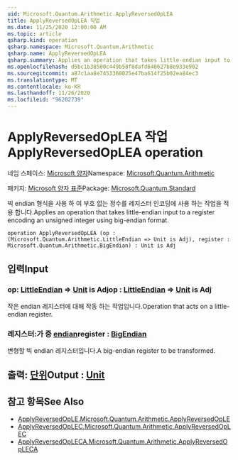 ```yaml
---
uid: Microsoft.Quantum.Arithmetic.ApplyReversedOpLEA
title: ApplyReversedOpLEA 작업
ms.date: 11/25/2020 12:00:00 AM
ms.topic: article
qsharp.kind: operation
qsharp.namespace: Microsoft.Quantum.Arithmetic
qsharp.name: ApplyReversedOpLEA
qsharp.summary: Applies an operation that takes little-endian input to a register encoding an unsigned integer using big-endian format.
ms.openlocfilehash: d5bc1b38500c449b58f8dafd640627b8e933e902
ms.sourcegitcommit: a87c1aa8e7453360025e47ba614f25b02ea84ec3
ms.translationtype: MT
ms.contentlocale: ko-KR
ms.lasthandoff: 11/26/2020
ms.locfileid: "96202739"
---
```

# <a name="applyreversedoplea-operation"></a><span data-ttu-id="9d958-102">ApplyReversedOpLEA 작업</span><span class="sxs-lookup"><span data-stu-id="9d958-102">ApplyReversedOpLEA operation</span></span>

<span data-ttu-id="9d958-103">네임 스페이스: [Microsoft 양자](xref:Microsoft.Quantum.Arithmetic)</span><span class="sxs-lookup"><span data-stu-id="9d958-103">Namespace: [Microsoft.Quantum.Arithmetic](xref:Microsoft.Quantum.Arithmetic)</span></span>

<span data-ttu-id="9d958-104">패키지: [Microsoft 양자 표준](https://nuget.org/packages/Microsoft.Quantum.Standard)</span><span class="sxs-lookup"><span data-stu-id="9d958-104">Package: [Microsoft.Quantum.Standard](https://nuget.org/packages/Microsoft.Quantum.Standard)</span></span>


<span data-ttu-id="9d958-105">빅 endian 형식을 사용 하 여 부호 없는 정수를 레지스터 인코딩에 사용 하는 작업을 적용 합니다.</span><span class="sxs-lookup"><span data-stu-id="9d958-105">Applies an operation that takes little-endian input to a register encoding an unsigned integer using big-endian format.</span></span>

```qsharp
operation ApplyReversedOpLEA (op : (Microsoft.Quantum.Arithmetic.LittleEndian => Unit is Adj), register : Microsoft.Quantum.Arithmetic.BigEndian) : Unit is Adj
```


## <a name="input"></a><span data-ttu-id="9d958-106">입력</span><span class="sxs-lookup"><span data-stu-id="9d958-106">Input</span></span>

### <a name="op--littleendian--unit--is-adj"></a><span data-ttu-id="9d958-107">op: [LittleEndian](xref:Microsoft.Quantum.Arithmetic.LittleEndian) => [Unit](xref:microsoft.quantum.lang-ref.unit)  is Adj</span><span class="sxs-lookup"><span data-stu-id="9d958-107">op : [LittleEndian](xref:Microsoft.Quantum.Arithmetic.LittleEndian) => [Unit](xref:microsoft.quantum.lang-ref.unit)  is Adj</span></span>

<span data-ttu-id="9d958-108">작은 endian 레지스터에 대해 작동 하는 작업입니다.</span><span class="sxs-lookup"><span data-stu-id="9d958-108">Operation that acts on a little-endian register.</span></span>


### <a name="register--bigendian"></a><span data-ttu-id="9d958-109">레지스터:가 중 [endian](xref:Microsoft.Quantum.Arithmetic.BigEndian)</span><span class="sxs-lookup"><span data-stu-id="9d958-109">register : [BigEndian](xref:Microsoft.Quantum.Arithmetic.BigEndian)</span></span>

<span data-ttu-id="9d958-110">변형할 빅 endian 레지스터입니다.</span><span class="sxs-lookup"><span data-stu-id="9d958-110">A big-endian register to be transformed.</span></span>



## <a name="output--unit"></a><span data-ttu-id="9d958-111">출력: [단위](xref:microsoft.quantum.lang-ref.unit)</span><span class="sxs-lookup"><span data-stu-id="9d958-111">Output : [Unit](xref:microsoft.quantum.lang-ref.unit)</span></span>



## <a name="see-also"></a><span data-ttu-id="9d958-112">참고 항목</span><span class="sxs-lookup"><span data-stu-id="9d958-112">See Also</span></span>

- [<span data-ttu-id="9d958-113">ApplyReversedOpLE.</span><span class="sxs-lookup"><span data-stu-id="9d958-113">Microsoft.Quantum.Arithmetic.ApplyReversedOpLE</span></span>](xref:Microsoft.Quantum.Arithmetic.ApplyReversedOpLE)
- [<span data-ttu-id="9d958-114">ApplyReversedOpLEC.</span><span class="sxs-lookup"><span data-stu-id="9d958-114">Microsoft.Quantum.Arithmetic.ApplyReversedOpLEC</span></span>](xref:Microsoft.Quantum.Arithmetic.ApplyReversedOpLEC)
- [<span data-ttu-id="9d958-115">ApplyReversedOpLECA.</span><span class="sxs-lookup"><span data-stu-id="9d958-115">Microsoft.Quantum.Arithmetic.ApplyReversedOpLECA</span></span>](xref:Microsoft.Quantum.Arithmetic.ApplyReversedOpLECA)